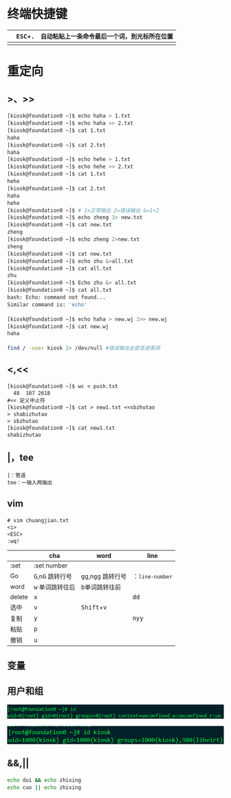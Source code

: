 # 终端快捷键

|      | <kbd>ESC</kbd>+<kbd>.</kbd> | 自动粘贴上一条命令最后一个词，到光标所在位置 |
| ---- | :-------------------------: | -------------------------------------------- |
|      |                             |                                              |



# 重定向

## >、>>

```bash
[kiosk@foundation0 ~]$ echo haha > 1.txt
[kiosk@foundation0 ~]$ echo haha >> 2.txt
[kiosk@foundation0 ~]$ cat 1.txt
haha
[kiosk@foundation0 ~]$ cat 2.txt 
haha
[kiosk@foundation0 ~]$ echo hehe > 1.txt
[kiosk@foundation0 ~]$ echo hehe >> 2.txt 
[kiosk@foundation0 ~]$ cat 1.txt 
hehe
[kiosk@foundation0 ~]$ cat 2.txt 
haha
hehe
[kiosk@foundation0 ~]$ # 1=正常输出 2=错误输出 &=1+2
[kiosk@foundation0 ~]$ echo zheng 1> new.txt
[kiosk@foundation0 ~]$ cat new.txt 
zheng
[kiosk@foundation0 ~]$ echo zheng 2>new.txt 
zheng
[kiosk@foundation0 ~]$ cat new.txt 
[kiosk@foundation0 ~]$ echo zhu &>all.txt
[kiosk@foundation0 ~]$ cat all.txt 
zhu
[kiosk@foundation0 ~]$ Echo zhu &> all.txt 
[kiosk@foundation0 ~]$ cat all.txt 
bash: Echo: command not found...
Similar command is: 'echo'

[kiosk@foundation0 ~]$ echo haha > new.wj 2>> new.wj
[kiosk@foundation0 ~]$ cat new.wj 
haha

find / -user kiosk 2> /dev/null #错误输出全部丢进黑洞
```

## <,<<

```
[kiosk@foundation0 ~]$ wc < push.txt 
  48  107 2618
#<< 定义中止符
[kiosk@foundation0 ~]$ cat > new1.txt <<sbzhutao 
> shabizhutao
> sbzhutao
[kiosk@foundation0 ~]$ cat new1.txt 
shabizhutao

```

## |，tee

```
|：管道
tee：一输入两输出
```

## vim

```
# vim chuangjian.txt
<i>
<ESC>
:wq!
```

|        | cha                                 | word                                                        | line                                 |
| ------ | ----------------------------------- | ----------------------------------------------------------- | ------------------------------------ |
| :set   | :set number                         |                                                             |                                      |
| Go     | <kbd>G</kbd>,n<kbd>G</kbd> 跳转行号 | <kbd>g</kbd><kbd>g</kbd>,n<kbd>g</kbd><kbd>g</kbd> 跳转行号 | ：`line-number`                      |
| word   | <kbd>w</kbd> 单词跳转往后           | <kbd>b</kbd>单词跳转往前                                    |                                      |
| delete | <kbd>x</kbd>                        |                                                             | <kbd>d</kbd><kbd>d</kbd>             |
| 选中   | <kbd>v</kbd>                        | <kbd>Shift</kbd>+<kbd>v</kbd>                               |                                      |
| 复制   | <kbd>y</kbd>                        |                                                             | <kbd>n</kbd><kbd>y</kbd><kbd>y</kbd> |
| 粘贴   | <kbd>p</kbd>                        |                                                             |                                      |
| 撤销   | <kbd>u</kbd>                        |                                                             |                                      |

## 变量

## 用户和组

![image-20201012201841446](../img/image-20201012201841446.png)

![image-20201012201856001](../img/image-20201012201856001.png)

## &&,||

```bash
echo dui && echo zhixing
echo cuo || echo zhixing
```

